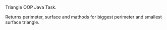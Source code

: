 Triangle OOP Java Task.

Returns perimeter, surface and mathods for biggest perimeter and smallest surface triangle.